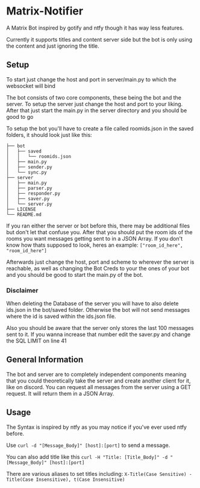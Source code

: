 # Matrix-Notifier
A Matrix Bot inspired by gotify and ntfy though it has way less features.

Currently it supports titles and content server side but the bot is only using the content and just ignoring the title.

## Setup

To start just change the host and port in server/main.py to which the websocket will bind

The bot consists of two core components, these being the bot and the server.
To setup the server just change the host and port to your liking. After that just start the main.py in the server directory and you should be good to go

To setup the bot you'll have to create a file called roomids.json in the saved folders, it should look just like this:
```
├── bot
│   ├── saved
│   │   └── roomids.json
│   ├── main.py
│   ├── sender.py
│   └── sync.py
├── server
│   ├── main.py
│   ├── parser.py
│   ├── responder.py
│   ├── saver.py
│   └── server.py
├── LICENSE
└── README.md
```

If you ran either the server or bot before this, there may be additional files but don't let that confuse you. After that you should put the room ids of the rooms you want messages getting sent to in a JSON Array. If you don't know how thats supposed to look, heres an example:
```["room_id_here", "room_id_here"]```

Afterwards just change the host, port and scheme to wherever the server is reachable, as well as changing the Bot Creds to your the ones of your bot and you should be good to start the main.py of the bot. 

### Disclaimer

When deleting the Database of the server you will have to also delete ids.json in the bot/saved folder. Otherwise the bot will not send messages where the id is saved within the ids.json file.

Also you should be aware that the server only stores the last 100 messages sent to it. If you wanna increase that number edit the saver.py and change the SQL LIMIT on line 41

## General Information

The bot and server are to completely independent components meaning that you could theoretically take the server and create another client for it, like on discord. You can request all messages from the server using a GET request. It will return them in a JSON Array.

## Usage

The Syntax is inspired by ntfy as you may notice if you've ever used ntfy before.

Use ```curl -d "[Message_Body]" [host]:[port]``` to send a message.

You can also add title like this ```curl -H "Title: [Title_Body]" -d "[Message_Body]" [host]:[port]```

There are various aliases to set titles including: ```X-Title(Case Sensitive) - Title(Case Insensitive), t(Case Insensitive)```
